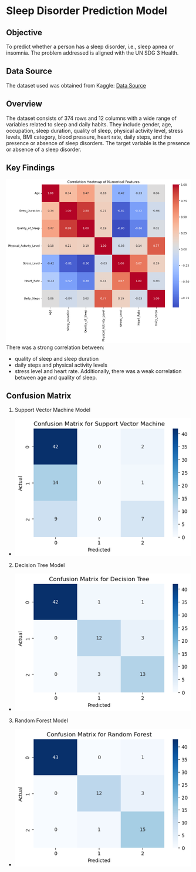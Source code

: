 # Sleep Disorder Prediction Model

## Objective
To predict whether a person has a sleep disorder, i.e., sleep apnea or insomnia. The problem addressed is aligned with the UN SDG 3 Health. 

## Data Source
The dataset used was obtained from Kaggle: [Data Source](https://www.kaggle.com/datasets/uom190346a/sleep-health-and-lifestyle-dataset)

## Overview
The dataset consists of 374 rows and 12 columns with a wide range of variables related to sleep and daily habits. They include gender, age, occupation, sleep duration, quality of sleep, physical activity level, stress levels, BMI category, blood pressure, heart rate, daily steps, and the presence or absence of sleep disorders. The target variable is the presence or absence of a sleep disorder.

## Key Findings

![Correlation Heatmap](../ML_WEEK_2/images/corr_heatmap.png)
There was a strong correlation between:
- quality of sleep and sleep duration
- daily steps and physical activity levels
- stress level and heart rate. 
Additionally, there was a weak correlation between age and quality of sleep.

## Confusion Matrix
1. Support Vector Machine Model

- ![SVM](../ML_WEEK_2/images/svm.png)

2. Decision Tree Model

- ![Decision Tree](../ML_WEEK_2/images/dt.png)

3. Random Forest Model

- ![Random Forest](../ML_WEEK_2/images/rf.png)
